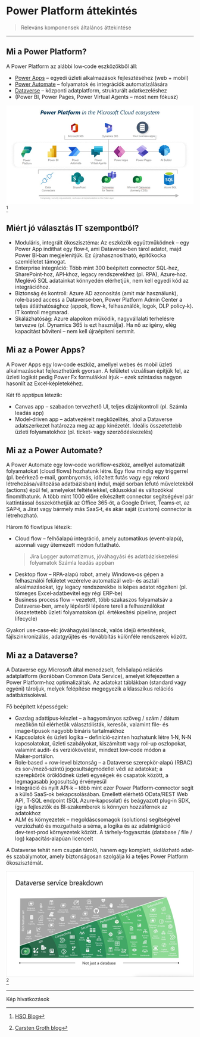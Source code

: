 # Power Platform áttekintés
> Releváns komponensek általános áttekintése
---
## Mi a Power Platform?  

A Power Platform az alábbi low‑code eszközökből áll:  
- [Power Apps](#mi-az-a-power-apps) – egyedi üzleti alkalmazások fejlesztéséhez (web + mobil)  
- [Power Automate](#mi-az-a-power-automate) – folyamatok és integrációk automatizálására  
- [Dataverse](#mi-az-a-dataverse) – központi adatplatform, strukturált adatkezeléshez  
- (Power BI, Power Pages, Power Virtual Agents – most nem fókusz)  

![power-platform-components](docs/power-platform-2.jpg)
[^1]

## Miért jó választás IT szempontból?  

- Moduláris, integrált ökoszisztéma: Az eszközök együttműködnek – egy Power App indíthat egy flow‑t, ami Dataverse‑ben tárol adatot, majd Power BI‑ban megjelenítjük. Ez újrahasznosítható, építőkocka szemléletet támogat.  
- Enterprise integráció: Több mint 300 beépített connector SQL‑hez, SharePoint‑hoz, API‑khoz, legacy rendszerekhez (pl. RPA), Azure‑hoz. Meglévő SQL adatainkat könnyedén elérhetjük, nem kell egyedi kód az integrációhoz.  
- Biztonság és kontroll: Azure AD azonosítás (amit már használunk), role‑based access a Dataverse‑ben, Power Platform Admin Center a teljes átláthatósághoz (appok, flow‑k, felhasználók, logok, DLP policy‑k). IT kontroll megmarad.  
- Skálázhatóság: Azure alapokon működik, nagyvállalati terhelésre tervezve (pl. Dynamics 365 is ezt használja). Ha nő az igény, elég kapacitást bővíteni – nem kell újraépíteni semmit.  

## Mi az a Power Apps?  
A Power Apps egy low‑code eszköz, amellyel webes és mobil üzleti alkalmazásokat fejleszthetünk gyorsan. A felületet vizuálisan építjük fel, az üzleti logikát pedig Power Fx formulákkal írjuk – ezek szintaxisa nagyon hasonlít az Excel‑képletekéhez.

Két fő apptípus létezik:

- Canvas app – szabadon tervezhető UI, teljes dizájnkontroll (pl. Számla leadás app)
- Model‑driven app – adatvezérelt megközelítés, ahol a Dataverse adatszerkezet határozza meg az app kinézetét. Ideális összetettebb üzleti folyamatokhoz (pl. ticket‑ vagy szerződéskezelés)

## Mi az a Power Automate?
A Power Automate egy low‑code workflow‑eszköz, amellyel automatizált folyamatokat (cloud flows) hozhatunk létre. Egy flow mindig egy triggerrel (pl. beérkező e‑mail, gombnyomás, időzített futás vagy egy rekord létrehozása/változása adatbázisban) indul, majd sorban lefutó műveletekből (actions) épül fel, amelyeket feltételekkel, ciklusokkal és változókkal finomíthatunk. A több mint 1000 előre elkészített connector segítségével pár kattintással összeköthetjük az Office 365‑öt, a Google Drivet, Teams‑et, az SAP‑t, a Jirat vagy bármely más SaaS‑t, és akár saját (custom) connector is létrehozható.

Három fő flowtípus létezik:
- Cloud flow – felhőalapú integráció, amely automatikus (event‑alapú), azonnali vagy ütemezett módon futtatható.
  > Jira Logger automatizmus, jóváhagyási és adatbáziskezelési folyamatok Számla leadás appban
- Desktop flow – RPA‑alapú robot, amely Windows‑os gépen a felhasználói felületet vezérelve automatizál web‑ és asztali alkalmazásokat, így legacy rendszerekbe is képes adatot rögzíteni (pl. tömeges Excel‑adatbevitel egy régi ERP‑be)
- Business process flow – vezetett, több szakaszos folyamatsáv a Dataverse‑ben, amely lépésről lépésre tereli a felhasználókat összetettebb üzleti folyamatokon (pl. értékesítési pipeline, project lifecycle)

Gyakori use‑case‑ek: jóváhagyási láncok, valós idejű értesítések, fájlszinkronizálás, adatgyűjtés és ‑továbbítás különféle rendszerek között.

## Mi az a Dataverse?
A Dataverse egy Microsoft által menedzselt, felhőalapú relációs adatplatform (korábban Common Data Service), amelyet kifejezetten a Power Platform‑hoz optimalizáltak. Az adatokat táblákban (standard vagy egyéni) tároljuk, melyek felépítése megegyezik a klasszikus relációs adatbázisokéval.

Fő beépített képességek:
- Gazdag adattípus‑készlet – a hagyományos szöveg / szám / dátum mezőkön túl elérhetők választólisták, keresők, valamint file‑ és image‑típusok nagyobb bináris tartalmakhoz
- Kapcsolatok és üzleti logika – definíció‑szinten hozhatunk létre 1‑N, N‑N kapcsolatokat, üzleti szabályokat, kiszámított vagy roll‑up oszlopokat, valamint audit‑ és verziókövetést, mindezt low‑code módon a Maker‑portálon.
- Role‑based + row‑level biztonság – a Dataverse szerepkör‑alapú (RBAC) és sor‑/mező‑szintű jogosultságmodellel védi az adatokat; a szerepkörök öröklődnek üzleti egységek és csapatok között, a legmagasabb jogosultság érvényesül
- Integráció és nyílt API‑k – több mint ezer Power Platform‑connector segít a külső SaaS‑ok bekapcsolásában. Emellett elérhető OData/REST Web API, T‑SQL endpoint (SQL Azure‑kapcsolat) és beágyazott plug‑in SDK, így a fejlesztők és BI‑szakemberek is könnyen hozzáférnek az adatokhoz
- ALM és környezetek – megoldáscsomagok (solutions) segítségével verziózható és mozgatható a séma, a logika és az adatmig­ráció dev‑test‑prod környezetek között. A tárhely‑fogyasztás (database / file / log) kapacitás‑alapúan licencelt

A Dataverse tehát nem csupán tároló, hanem egy komplett, skálázható adat‑ és szabálymotor, amely biztonságosan szolgálja ki a teljes Power Platform ökoszisztémát.

![dataverse-service-breakdown](docs/dataverse-service-breakdown-1.jpg)
[^2]


<!-- ### Pro‑code integráció lehetőségei  

A Power Platform nem zárja ki a hagyományos fejlesztés integrációját. 
- Power Apps Component Framework (PCF) – saját UI vezérlők fejlesztése JavaScript/TypeScript nyelven.  
- Custom connectors / API integráció – Power Apps‑ből lehetőség van REST API hívásokra, Azure Functions futtatására.  
- ALM támogatás – appok verziókövetése, Git tárolása, dev‑test‑prod környezetek kialakítása megoldható, a vállalati DevOps folyamatokhoz igazítva.  

## Összefoglalva  

A Power Apps egy olyan eszköz, amely:  
- gyors (napok‑hetek alatt kész megoldásokat hoz),  
- rugalmas (canvas és model‑driven megközelítések),  
- kiterjeszthető (pro‑code irányba is),  
- és az IT kezében marad (governance, jogosultságok, verziókezelés).   -->
---
Kép hivatkozások

[^1]: [HSO Blog](https://www.hso.com/blog/microsoft-power-platform)

[^2]: [Carsten Groth blog](https://carstengroth.wordpress.com/category/dataverse/)

